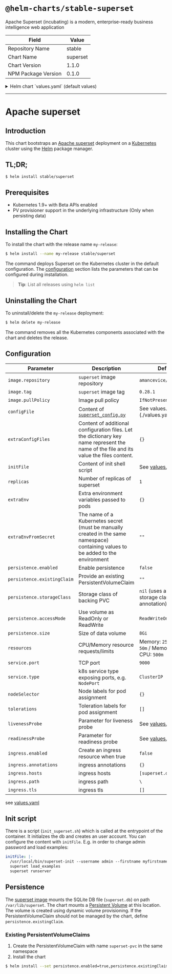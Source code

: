 # `@helm-charts/stable-superset`

Apache Superset (incubating) is a modern, enterprise-ready business intelligence web application

| Field               | Value    |
| ------------------- | -------- |
| Repository Name     | stable   |
| Chart Name          | superset |
| Chart Version       | 1.1.0    |
| NPM Package Version | 0.1.0    |

<details>

<summary>Helm chart `values.yaml` (default values)</summary>

```yaml
# Default values for superset.
# This is a YAML-formatted file.
# Declare variables to be passed into your templates.

replicaCount: 1

## Set default image, imageTag, and imagePullPolicy.
image:
  repository: 'amancevice/superset'
  tag: '0.28.1'
  pullPolicy: 'IfNotPresent'

initFile: |-
  /usr/local/bin/superset-init --username admin --firstname admin --lastname user --email admin@fab.org --password admin
  superset runserver

configFile: |-
  #---------------------------------------------------------
  # Superset specific config
  #---------------------------------------------------------
  ROW_LIMIT = 5000
  SUPERSET_WORKERS = 2

  SUPERSET_WEBSERVER_PORT = 8088
  #---------------------------------------------------------

  #---------------------------------------------------------
  # Flask App Builder configuration
  #---------------------------------------------------------
  # Your App secret key
  SECRET_KEY = '\2\1thisismyscretkey\1\2\e\y\y\h'

  # The SQLAlchemy connection string to your database backend
  # This connection defines the path to the database that stores your
  # superset metadata (slices, connections, tables, dashboards, ...).
  # Note that the connection information to connect to the datasources
  # you want to explore are managed directly in the web UI
  SQLALCHEMY_DATABASE_URI = 'sqlite:////var/lib/superset/superset.db'


  # Flask-WTF flag for CSRF
  WTF_CSRF_ENABLED = True
  # Add endpoints that need to be exempt from CSRF protection
  WTF_CSRF_EXEMPT_LIST = []

  # Set this API key to enable Mapbox visualizations
  MAPBOX_API_KEY = ''

## Extra confiuguration files and their content to be made available next to the config file
extraConfigFiles:
  {}
  ## custom_sso_security_manager.py: |-
  ##   from superset.security import SupersetSecurityManager
  ##   ...

## Extra environment variables that will be passed onto deployment pod
##
extraEnv: {}

## The name of a secret in the same kubernetes namespace which contain values to be added to the environment
## This can be useful for secret keys, etc
##
extraEnvFromSecret: ''

persistence:
  ## If true, superset server will create/use a Persistent Volume Claim
  ## If false, use emptyDir
  ##
  enabled: false

  ## superset data Persistent Volume access modes
  ## Must match those of existing PV or dynamic provisioner
  ## Ref: http://kubernetes.io/docs/user-guide/persistent-volumes/
  ##
  accessModes:
    - ReadWriteOnce

  ## superset data Persistent Volume size
  ##
  size: 8Gi

  ## superset server data Persistent Volume Storage Class
  ## If defined, storageClassName: <storageClass>
  ## If set to "-", storageClassName: "", which disables dynamic provisioning
  ## If undefined (the default) or set to null, no storageClassName spec is
  ##   set, choosing the default provisioner.  (gp2 on AWS, standard on
  ##   GKE, AWS & OpenStack)
  ##
  # storageClass: "-"

  ## Superset data Persistent Volume existing claim name
  ## Requires server.persistence.enabled: true
  ## If defined, PVC must be created manually before volume will be bound
  existingClaim: ''

## Expose the superset service to be accessed from outside the cluster (LoadBalancer service).
## or access it from within the cluster (ClusterIP service). Set the service type and the port to serve it.
## ref: http://kubernetes.io/docs/user-guide/services/
##
service:
  type: ClusterIP
  port: 9000

  ## service annotations
  annotations:
    {}
    # service.beta.kubernetes.io/aws-load-balancer-internal: "true"
    # external-dns.alpha.kubernetes.io/hostname: "superset.domain.com"

  ## loadbalancer source ranges. only used when service.type is "LoadBalancer"
  loadBalancerSourceRanges: []
  # - 172.31.0.0/16

ingress:
  ## If true, superset Ingress will be created
  ##
  enabled: false

  ## superset Ingress annotations
  annotations: {}
  # kubernetes.io/ingress.class: nginx
  # kubernetes.io/tls-acme: 'true'

  ## superset Ingress hostnames
  ## Must be provided if Ingress is enabled
  ##
  hosts:
    - superset.domain.com

  ## superset Ingress path
  ## Optional, allows specifying paths for more flexibility
  ## E.g. Traefik ingress likes paths
  ##
  path: /

  ## superset Ingress TLS configuration
  ## Secrets must be manually created in the namespace
  ##
  tls: []
  #   - secretName: superset-server-tls
  #     hosts:
  #       - superset.domain.com

## Node labels for pod assignment
## Ref: https://kubernetes.io/docs/user-guide/node-selection/
##
nodeSelector: {}

## Tolerations
## ref: https://kubernetes.io/docs/concepts/configuration/assign-pod-node/#taints-and-tolerations-beta-feature
tolerations: []

## Affinity and anti-affinity
## ref: https://kubernetes.io/docs/concepts/configuration/assign-pod-node/#affinity-and-anti-affinity
affinity: {}

## Configure resource requests and limits
## ref: http://kubernetes.io/docs/user-guide/compute-resources/
##
resources: {}
#  requests:
#    cpu: 50m
#    memory: 256Mi
#  limits:
#    cpu: 500m
#    memory: 750Mi

## Configure liveness/readiness params
## ref: https://kubernetes.io/docs/tasks/configure-pod-container/configure-liveness-readiness-probes/
##
livenessProbe:
  httpGet:
    path: /health
    port: http
  initialDelaySeconds: 80
  timeoutSeconds: 5
  periodSeconds: 10
  failureThreshold: 2
readinessProbe:
  httpGet:
    path: /health
    port: http
  initialDelaySeconds: 60
  timeoutSeconds: 5
  periodSeconds: 10
  failureThreshold: 2
```

</details>

---

# Apache superset

## Introduction

This chart bootstraps an [Apache superset](https://superset.incubator.apache.org/) deployment on a [Kubernetes](http://kubernetes.io) cluster using the [Helm](https://helm.sh) package manager.

## TL;DR;

```bash
$ helm install stable/superset
```

## Prerequisites

- Kubernetes 1.9+ with Beta APIs enabled
- PV provisioner support in the underlying infrastructure (Only when persisting data)

## Installing the Chart

To install the chart with the release name `my-release`:

```bash
$ helm install --name my-release stable/superset
```

The command deploys Superset on the Kubernetes cluster in the default configuration. The [configuration](#configuration) section lists the parameters that can be configured during installation.

> **Tip**: List all releases using `helm list`

## Uninstalling the Chart

To uninstall/delete the `my-release` deployment:

```bash
$ helm delete my-release
```

The command removes all the Kubernetes components associated with the chart and deletes the release.

## Configuration

| Parameter                   | Description                                                                                                                            | Default                                                    |
| --------------------------- | -------------------------------------------------------------------------------------------------------------------------------------- | ---------------------------------------------------------- |
| `image.repository`          | `superset` image repository                                                                                                            | `amancevice/superset`                                      |
| `image.tag`                 | `superset` image tag                                                                                                                   | `0.28.1`                                                   |
| `image.pullPolicy`          | Image pull policy                                                                                                                      | `IfNotPresent`                                             |
| `configFile`                | Content of [`superset_config.py`](https://superset.incubator.apache.org/installation.html)                                             | See values.yaml](./values.yaml)                            |
| `extraConfigFiles`          | Content of additional configuration files. Let the dictionary key name represent the name of the file and its value the files content. | `{}`                                                       |
| `initFile`                  | Content of init shell script                                                                                                           | See [values.yaml](./values.yaml)                           |
| `replicas`                  | Number of replicas of superset                                                                                                         | `1`                                                        |
| `extraEnv`                  | Extra environment variables passed to pods                                                                                             | `{}`                                                       |
| `extraEnvFromSecret`        | The name of a Kubernetes secret (must be manually created in the same namespace) containing values to be added to the environment      | `""`                                                       |
| `persistence.enabled`       | Enable persistence                                                                                                                     | `false`                                                    |
| `persistence.existingClaim` | Provide an existing PersistentVolumeClaim                                                                                              | `""`                                                       |
| `persistence.storageClass`  | Storage class of backing PVC                                                                                                           | `nil` (uses alpha storage class annotation)                |
| `persistence.accessMode`    | Use volume as ReadOnly or ReadWrite                                                                                                    | `ReadWriteOnce`                                            |
| `persistence.size`          | Size of data volume                                                                                                                    | `8Gi`                                                      |
| `resources`                 | CPU/Memory resource requests/limits                                                                                                    | Memory: `256Mi`, CPU: `50m` / Memory: `500Mi`, CPU: `500m` |
| `service.port`              | TCP port                                                                                                                               | `9000`                                                     |
| `service.type`              | k8s service type exposing ports, e.g. `NodePort`                                                                                       | `ClusterIP`                                                |
| `nodeSelector`              | Node labels for pod assignment                                                                                                         | `{}`                                                       |
| `tolerations`               | Toleration labels for pod assignment                                                                                                   | `[]`                                                       |
| `livenessProbe`             | Parameter for liveness probe                                                                                                           | See [values.yaml](./values.yaml)                           |
| `readinessProbe`            | Parameter for readiness probe                                                                                                          | See [values.yaml](./values.yaml)                           |
| `ingress.enabled`           | Create an ingress resource when true                                                                                                   | `false`                                                    |
| `ingress.annotations`       | ingress annotations                                                                                                                    | `{}`                                                       |
| `ingress.hosts`             | ingress hosts                                                                                                                          | `[superset.domain.com]`                                    |
| `ingress.path`              | ingress path                                                                                                                           | `\`                                                        |
| `ingress.tls`               | ingress tls                                                                                                                            | `[]`                                                       |

see [values.yaml](./values.yaml)

## Init script

There is a script (`init_superset.sh`) which is called at the entrypoint of the container. It initialzes the db and creates an user account. You can configure the content with `initFile`. E.g. in order to change admin password and load examples:

```yaml
initFile: |-
  /usr/local/bin/superset-init --username admin --firstname myfirstname --lastname mylastname --email admin@fab.org --password mypassword
  superset load_examples
  superset runserver
```

## Persistence

The [superset image](https://hub.docker.com/r/amancevice/superset/) mounts the SQLite DB file (`superset.db`) on path `/var/lib/superset`. The chart mounts a [Persistent Volume](http://kubernetes.io/docs/user-guide/persistent-volumes/) at this location. The volume is created using dynamic volume provisioning. If the PersistentVolumeClaim should not be managed by the chart, define `persistence.existingClaim`.

### Existing PersistentVolumeClaims

1. Create the PersistentVolumeClaim with name `superset-pvc` in the same namespace
1. Install the chart

```bash
$ helm install --set persistence.enabled=true,persistence.existingClaim=superset-pvc stable/superset
```
